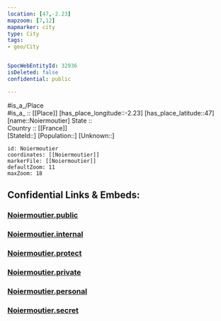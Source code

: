 ```yaml
---
location: [47,-2.23] 
mapzoom: [7,12] 
mapmarker: city 
type: City
tags:
- geo/City


SpocWebEntityId: 32936
isDeleted: false
confidential: public

---
```

#is_a_/Place  
#is_a_ :: [[Place]] 
[has_place_longitude::-2.23] 
[has_place_latitude::47] 
[name::Noiermoutier] 
State ::  
Country :: [[France]]  
[StateId::] 
[Population::] 
[Unknown::] 


```leaflet
id: Noiermoutier
coordinates: [[Noiermoutier]] 
markerFile: [[Noiermoutier]] 
defaultZoom: 11 
maxZoom: 18
```


## Confidential Links & Embeds: 

### [Noiermoutier.public](/_public/\Earth\Continent\Europe\Europe~West\France\regions~France\Pays_de_la_Loire\departments~Pays_de_la_Loire\Vendée\communes~Vendée\Les_Sables-d'Olonne\cities~LesSables-d'OlonneNoiermoutier.public.md) 

### [Noiermoutier.internal](/_internal/\Earth\Continent\Europe\Europe~West\France\regions~France\Pays_de_la_Loire\departments~Pays_de_la_Loire\Vendée\communes~Vendée\Les_Sables-d'Olonne\cities~LesSables-d'OlonneNoiermoutier.internal.md) 

### [Noiermoutier.protect](/_protect/\Earth\Continent\Europe\Europe~West\France\regions~France\Pays_de_la_Loire\departments~Pays_de_la_Loire\Vendée\communes~Vendée\Les_Sables-d'Olonne\cities~LesSables-d'OlonneNoiermoutier.protect.md) 

### [Noiermoutier.private](/_private/\Earth\Continent\Europe\Europe~West\France\regions~France\Pays_de_la_Loire\departments~Pays_de_la_Loire\Vendée\communes~Vendée\Les_Sables-d'Olonne\cities~LesSables-d'OlonneNoiermoutier.private.md) 

### [Noiermoutier.personal](/_personal/\Earth\Continent\Europe\Europe~West\France\regions~France\Pays_de_la_Loire\departments~Pays_de_la_Loire\Vendée\communes~Vendée\Les_Sables-d'Olonne\cities~LesSables-d'OlonneNoiermoutier.personal.md) 

### [Noiermoutier.secret](/_secret/\Earth\Continent\Europe\Europe~West\France\regions~France\Pays_de_la_Loire\departments~Pays_de_la_Loire\Vendée\communes~Vendée\Les_Sables-d'Olonne\cities~LesSables-d'OlonneNoiermoutier.secret.md)

